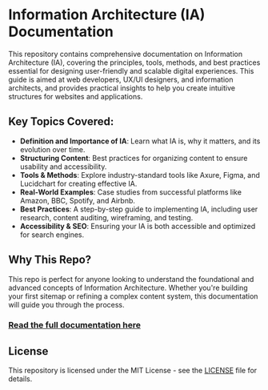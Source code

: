 # Information Architecture (IA) Documentation

This repository contains comprehensive documentation on Information Architecture (IA), covering the principles, tools, methods, and best practices essential for designing user-friendly and scalable digital experiences. This guide is aimed at web developers, UX/UI designers, and information architects, and provides practical insights to help you create intuitive structures for websites and applications.

## Key Topics Covered:
- **Definition and Importance of IA**: Learn what IA is, why it matters, and its evolution over time.
- **Structuring Content**: Best practices for organizing content to ensure usability and accessibility.
- **Tools & Methods**: Explore industry-standard tools like Axure, Figma, and Lucidchart for creating effective IA.
- **Real-World Examples**: Case studies from successful platforms like Amazon, BBC, Spotify, and Airbnb.
- **Best Practices**: A step-by-step guide to implementing IA, including user research, content auditing, wireframing, and testing.
- **Accessibility & SEO**: Ensuring your IA is both accessible and optimized for search engines.

## Why This Repo?
This repo is perfect for anyone looking to understand the foundational and advanced concepts of Information Architecture. Whether you're building your first sitemap or refining a complex content system, this documentation will guide you through the process.

### [Read the full documentation here](https://github.com/Dev0psKing/Collections-of-My-Technical-Writing-Articles-for-Brave-Achievers/blob/master/Information%20Architecture%20(IA)%20Documentation/Information%20Architecture%20(IA)%20Documentation.md)


## License
This repository is licensed under the MIT License - see the [LICENSE](LICENSE) file for details.
